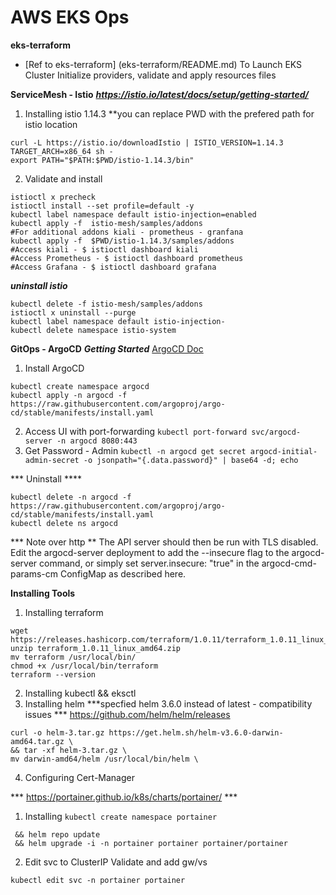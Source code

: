 # AWS EKS Ops

**eks-terraform**

- [Ref to eks-terraform] (eks-terraform/README.md) To Launch EKS Cluster Initialize providers, validate and apply resources files 

**ServiceMesh - Istio**
***https://istio.io/latest/docs/setup/getting-started/***

1. Installing istio 1.14.3  **you can replace PWD with the prefered path for istio location
``` 
curl -L https://istio.io/downloadIstio | ISTIO_VERSION=1.14.3 TARGET_ARCH=x86_64 sh - 
export PATH="$PATH:$PWD/istio-1.14.3/bin" 
```
2. Validate and install 
```
istioctl x precheck
istioctl install --set profile=default -y
kubectl label namespace default istio-injection=enabled
kubectl apply -f  istio-mesh/samples/addons
#For additional addons kiali - prometheus - granfana
kubectl apply -f  $PWD/istio-1.14.3/samples/addons
#Access kiali - $ istioctl dashboard kiali 
#Access Prometheus - $ istioctl dashboard prometheus
#Access Grafana - $ istioctl dashboard grafana 
```
***uninstall istio***
```
kubectl delete -f istio-mesh/samples/addons
istioctl x uninstall --purge
kubectl label namespace default istio-injection-
kubectl delete namespace istio-system
```
**GitOps - ArgoCD**
***Getting Started***
[ArgoCD Doc](https://argo-cd.readthedocs.io/en/stable/getting_started/)
1. Install ArgoCD 
``` 
kubectl create namespace argocd
kubectl apply -n argocd -f https://raw.githubusercontent.com/argoproj/argo-cd/stable/manifests/install.yaml 
```
2. Access UI with port-forwarding 
``` kubectl port-forward svc/argocd-server -n argocd 8080:443 ```
3. Get Password - Admin
``` kubectl -n argocd get secret argocd-initial-admin-secret -o jsonpath="{.data.password}" | base64 -d; echo ```

*** Uninstall ****
```
kubectl delete -n argocd -f https://raw.githubusercontent.com/argoproj/argo-cd/stable/manifests/install.yaml
kubectl delete ns argocd
```

*** Note over http **
The API server should then be run with TLS disabled. Edit the argocd-server deployment to add the --insecure flag to the argocd-server command, or simply set server.insecure: "true" in the argocd-cmd-params-cm ConfigMap as described here.

**Installing Tools**
1. Installing terraform 
```
wget https://releases.hashicorp.com/terraform/1.0.11/terraform_1.0.11_linux_amd64.zip
unzip terraform_1.0.11_linux_amd64.zip
mv terraform /usr/local/bin/
chmod +x /usr/local/bin/terraform 
terraform --version
```
2. Installing kubectl && eksctl 
3. Installing helm ***specfied helm 3.6.0 instead of latest - compatibility issues ***
   <url>https://github.com/helm/helm/releases<url> 
```
curl -o helm-3.tar.gz https://get.helm.sh/helm-v3.6.0-darwin-amd64.tar.gz \
&& tar -xf helm-3.tar.gz \
mv darwin-amd64/helm /usr/local/bin/helm \
```
4. Configuring Cert-Manager ``` ```

*** https://portainer.github.io/k8s/charts/portainer/ ***

1. Installing 
``` kubectl create namespace portainer ```
``` helm repo add portainer https://portainer.github.io/k8s/ \
 && helm repo update
 && helm upgrade -i -n portainer portainer portainer/portainer
```
2. Edit svc to ClusterIP Validate and add gw/vs  
```
kubectl edit svc -n portainer portainer
```
